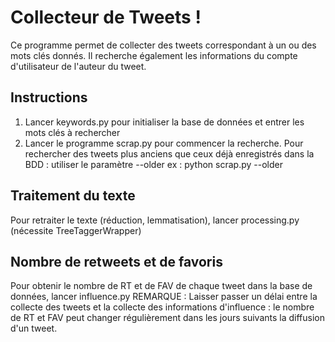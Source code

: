 # Collecteur de Tweets ! 

Ce programme permet de collecter des tweets correspondant à un ou des mots clés donnés. 
Il recherche également les informations du compte d'utilisateur de l'auteur du tweet. 


## Instructions

1. Lancer keywords.py pour initialiser la base de données et entrer les mots clés à rechercher
2. Lancer le programme scrap.py pour commencer la recherche. 
    Pour rechercher des tweets plus anciens que ceux déjà enregistrés dans la BDD : utiliser le paramètre --older
    ex : python scrap.py --older

## Traitement du texte
Pour retraiter le texte (réduction, lemmatisation), lancer processing.py (nécessite TreeTaggerWrapper)

## Nombre de retweets et de favoris
Pour obtenir le nombre de RT et de FAV de chaque tweet dans la base de données, lancer influence.py
REMARQUE : Laisser passer un délai entre la collecte des tweets et la collecte des informations d'influence : le nombre de RT et FAV peut changer régulièrement dans les jours suivants la diffusion d'un tweet. 